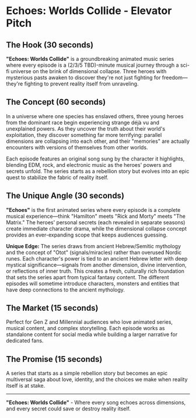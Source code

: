 # **Echoes: Worlds Collide** - Elevator Pitch

## **The Hook (30 seconds)**

**"Echoes: Worlds Collide"** is a groundbreaking animated music series where every episode is a (2/3/5 TBD)-minute musical journey through a sci-fi universe on the brink of dimensional collapse. Three heroes with mysterious pasts awaken to discover they're not just fighting for freedom—they're fighting to prevent reality itself from unraveling.

## **The Concept (60 seconds)**

In a universe where one species has enslaved others, three young heroes from the dominant race begin experiencing strange déjà vu and unexplained powers. As they uncover the truth about their world's exploitation, they discover something far more terrifying: parallel dimensions are collapsing into each other, and their "memories" are actually encounters with versions of themselves from other worlds.

Each episode features an original song sung by the character it highlights, blending EDM, rock, and electronic music as the heroes' powers and secrets unfold. The series starts as a rebellion story but evolves into an epic quest to stabilize the fabric of reality itself.

## **The Unique Angle (30 seconds)**

**"Echoes"** is the first animated series where every episode is a complete musical experience—think "Hamilton" meets "Rick and Morty" meets "The Matrix." The heroes' personal secrets (each revealed in separate seasons) create immediate character drama, while the dimensional collapse concept provides an ever-expanding scope that keeps audiences guessing.

**Unique Edge:** The series draws from ancient Hebrew/Semitic mythology and the concept of "Otot" (signals/miracles) rather than overused Nordic runes. Each character's power is tied to an ancient Hebrew letter with deep mystical significance—signals from another dimension, divine intervention, or reflections of inner truth. This creates a fresh, culturally rich foundation that sets the series apart from typical fantasy content. The different episodes will sometime introduce characters, monsters and entities that have deep connections to the ancient mythology.

## **The Market (15 seconds)**

Perfect for Gen Z and Millennial audiences who love animated series, musical content, and complex storytelling. Each episode works as standalone content for social media while building a larger narrative for dedicated fans.

## **The Promise (15 seconds)**

A series that starts as a simple rebellion story but becomes an epic multiversal saga about love, identity, and the choices we make when reality itself is at stake.

---

**"Echoes: Worlds Collide"** - Where every song echoes across dimensions, and every secret could save or destroy reality itself.

